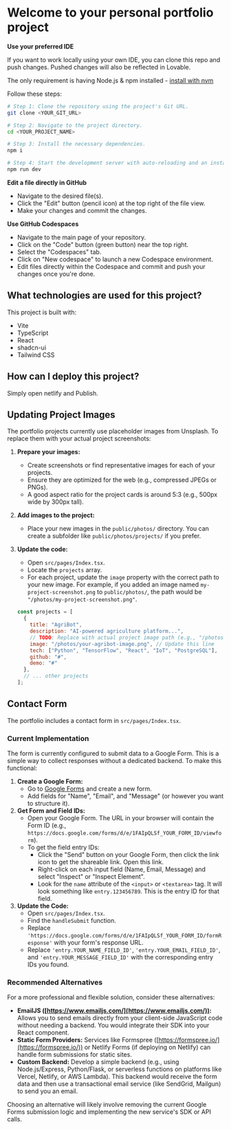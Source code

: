 # Welcome to your personal portfolio project


**Use your preferred IDE**

If you want to work locally using your own IDE, you can clone this repo and push changes. Pushed changes will also be reflected in Lovable.

The only requirement is having Node.js & npm installed - [install with nvm](https://github.com/nvm-sh/nvm#installing-and-updating)

Follow these steps:

```sh
# Step 1: Clone the repository using the project's Git URL.
git clone <YOUR_GIT_URL>

# Step 2: Navigate to the project directory.
cd <YOUR_PROJECT_NAME>

# Step 3: Install the necessary dependencies.
npm i

# Step 4: Start the development server with auto-reloading and an instant preview.
npm run dev
```

**Edit a file directly in GitHub**

- Navigate to the desired file(s).
- Click the "Edit" button (pencil icon) at the top right of the file view.
- Make your changes and commit the changes.

**Use GitHub Codespaces**

- Navigate to the main page of your repository.
- Click on the "Code" button (green button) near the top right.
- Select the "Codespaces" tab.
- Click on "New codespace" to launch a new Codespace environment.
- Edit files directly within the Codespace and commit and push your changes once you're done.

## What technologies are used for this project?

This project is built with:

- Vite
- TypeScript
- React
- shadcn-ui
- Tailwind CSS

## How can I deploy this project?

Simply open netlify and Publish.

## Updating Project Images

The portfolio projects currently use placeholder images from Unsplash. To replace them with your actual project screenshots:

1.  **Prepare your images:**
    *   Create screenshots or find representative images for each of your projects.
    *   Ensure they are optimized for the web (e.g., compressed JPEGs or PNGs).
    *   A good aspect ratio for the project cards is around 5:3 (e.g., 500px wide by 300px tall).

2.  **Add images to the project:**
    *   Place your new images in the `public/photos/` directory. You can create a subfolder like `public/photos/projects/` if you prefer.

3.  **Update the code:**
    *   Open `src/pages/Index.tsx`.
    *   Locate the `projects` array.
    *   For each project, update the `image` property with the correct path to your new image. For example, if you added an image named `my-project-screenshot.png` to `public/photos/`, the path would be `"/photos/my-project-screenshot.png"`.

    ```javascript
    const projects = [
      {
        title: "AgriBot",
        description: "AI-powered agriculture platform...",
        // TODO: Replace with actual project image path (e.g., "/photos/project-agribot.png")
        image: "/photos/your-agribot-image.png", // Update this line
        tech: ["Python", "TensorFlow", "React", "IoT", "PostgreSQL"],
        github: "#",
        demo: "#"
      },
      // ... other projects
    ];
    ```

## Contact Form

The portfolio includes a contact form in `src/pages/Index.tsx`.

### Current Implementation

The form is currently configured to submit data to a Google Form. This is a simple way to collect responses without a dedicated backend. To make this functional:

1.  **Create a Google Form:**
    *   Go to [Google Forms](https://docs.google.com/forms) and create a new form.
    *   Add fields for "Name", "Email", and "Message" (or however you want to structure it).
2.  **Get Form and Field IDs:**
    *   Open your Google Form. The URL in your browser will contain the Form ID (e.g., `https://docs.google.com/forms/d/e/1FAIpQLSf_YOUR_FORM_ID/viewform`).
    *   To get the field entry IDs:
        *   Click the "Send" button on your Google Form, then click the link icon to get the shareable link. Open this link.
        *   Right-click on each input field (Name, Email, Message) and select "Inspect" or "Inspect Element".
        *   Look for the `name` attribute of the `<input>` or `<textarea>` tag. It will look something like `entry.123456789`. This is the entry ID for that field.
3.  **Update the Code:**
    *   Open `src/pages/Index.tsx`.
    *   Find the `handleSubmit` function.
    *   Replace `'https://docs.google.com/forms/d/e/1FAIpQLSf_YOUR_FORM_ID/formResponse'` with your form's response URL.
    *   Replace `'entry.YOUR_NAME_FIELD_ID'`, `'entry.YOUR_EMAIL_FIELD_ID'`, and `'entry.YOUR_MESSAGE_FIELD_ID'` with the corresponding entry IDs you found.

### Recommended Alternatives

For a more professional and flexible solution, consider these alternatives:

*   **EmailJS ([https://www.emailjs.com/](https://www.emailjs.com/)):** Allows you to send emails directly from your client-side JavaScript code without needing a backend. You would integrate their SDK into your React component.
*   **Static Form Providers:** Services like Formspree ([https://formspree.io/](https://formspree.io/)) or Netlify Forms (if deploying on Netlify) can handle form submissions for static sites.
*   **Custom Backend:** Develop a simple backend (e.g., using Node.js/Express, Python/Flask, or serverless functions on platforms like Vercel, Netlify, or AWS Lambda). This backend would receive the form data and then use a transactional email service (like SendGrid, Mailgun) to send you an email.

Choosing an alternative will likely involve removing the current Google Forms submission logic and implementing the new service's SDK or API calls.

